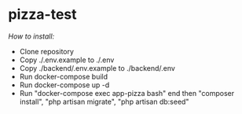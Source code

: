 # pizza-test

*How to install:*

- Clone repository
- Copy ./.env.example to ./.env
- Copy ./backend/.env.example to ./backend/.env
- Run docker-compose build
- Run docker-compose up -d
- Run "docker-compose exec app-pizza bash" end then "composer install", "php artisan migrate", "php artisan db:seed"